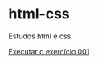 # html-css
 Estudos html e css

<a href='https://ismaelvsoares.github.io/html-css/exercicios/ex001/'>
Executar o exercício 001</a>